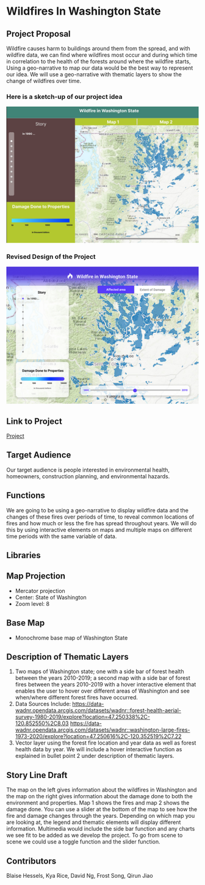 # Wildfires In Washington State
## Project Proposal
Wildfire causes harm to buildings around them from the spread, and with wildfire data, we can find where wildfires most occur and during which time in correlation to the health of the forests around where the wildfire starts, Using a geo-narrative to map our data would be the best way to represent our idea. We will use a geo-narrative with thematic layers to show the change of wildfires over time.
### Here is a sketch-up of our project idea
![Prototype #1 Map](/imgs/Prototype%231.jpg)
### Revised Design of the Project
![Revised Design](/imgs/design_revised.PNG)
## Link to Project
[Project](https://davidng8.github.io/Wildfires/index.html)
## Target Audience
Our target audience is people interested in environmental health, homeowners, construction planning, and environmental hazards.
## Functions
We are going to be using a geo-narrative to display wildfire data and the changes of these fires over periods of time, to reveal common locations of fires and how much or less the fire has spread throughout years. We will do this by using interactive elements on maps and multiple maps on different time periods with the same variable of data.
## Libraries
## Map Projection
  - Mercator projection
  - Center: State of Washington
  - Zoom level: 8
## Base Map
  - Monochrome base map of Washington State
## Description of Thematic Layers
1. Two maps of Washington state; one with a side bar of forest health between the years 2010-2019; a second map with a side bar of forest fires
between the years 2010-2019 with a hover interactive element that enables the user to hover over different areas of Washington and see when/where
different forest fires have occurred.
2. Data Sources Include:
https://data-wadnr.opendata.arcgis.com/datasets/wadnr::forest-health-aerial-survey-1980-2019/explore?location=47.250338%2C-120.852550%2C8.03
https://data-wadnr.opendata.arcgis.com/datasets/wadnr::washington-large-fires-1973-2020/explore?location=47.250616%2C-120.352519%2C7.22
3. Vector layer using the forest fire location and year data as well as forest health data by year. We will include a hover interactive function as explained in bullet point 2 under description of thematic layers.
## Story Line Draft
The map on the left gives information about the wildfires in Washington and the map on the right gives information about the damage done to both the environment and properties. Map 1 shows the fires and map 2 shows the damage done. You can use a slider at the bottom of the map to see how the fire and damage changes through the years. Depending on which map you are looking at, the legend and thematic elements will display different information. Multimedia would include the side bar function and any charts we see fit to be added as we develop the project. To go from scene to scene we could use a toggle function and the slider function.
## Contributors
Blaise Hessels, Kya Rice, David Ng, Frost Song, Qirun Jiao

